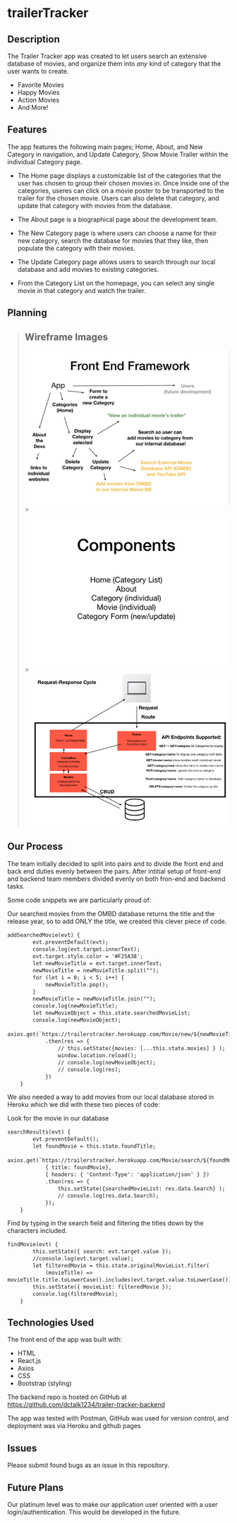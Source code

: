 # trailerTracker

## Description

The Trailer Tracker app was created to let users search an extensive database of movies, and organize them into _any_ kind of category that the user wants to create.

- Favorite Movies
- Happy Movies
- Action Movies
- And More!

## Features

The app features the following main pages; Home, About, and New Category in navigation, and Update Category, Show Movie Trailer within the individual Category page.

- The Home page displays a customizable list of the categories that the user has chosen to group their chosen movies in. Once inside one of the categories, useres can click on a movie poster to be transported to the trailer for the chosen movie. Users can also delete that category, and update that category with movies from the database.

- The About page is a biographical page about the development team.

- The New Category page is where users can choose a name for their new category, search the database for movies that they like, then populate the category with their movies.

- The Update Category page allows users to search through our local database and add movies to existing categories.

- From the Category List on the homepage, you can select any single movie in that category and watch the trailer.

## Planning

> ## Wireframe Images
>
> ![](./public/Images/newFramework.png) > ![](./public/Images/FrontEnd-Components.png) > ![](./public/Images/BackEnd.png)

## Our Process

The team initially decided to split into pairs and to divide the front end and back end duties evenly between the pairs.
After intitial setup of front-end and backend team members divided evenly on both fron-end and backend tasks.

Some code snippets we are particularly proud of:

Our searched movies from the OMBD database returns the title and the release year, so to add ONLY the title, we created this clever piece of code.

```
addSearchedMovie(evt) {
        evt.preventDefault(evt);
        console.log(evt.target.innerText);
        evt.target.style.color = '#F25A38';
        let newMovieTitle = evt.target.innerText;
        newMovieTitle = newMovieTitle.split("");
        for (let i = 0; i < 5; i++) {
            newMovieTitle.pop();
        }
        newMovieTitle = newMovieTitle.join("");
        console.log(newMovieTitle);
        let newMovieObject = this.state.searchedMovieList;
        console.log(newMovieObject);
        axios.get(`https://trailerstracker.herokuapp.com/Movie/new/${newMovieTitle}`)
            .then(res => {
                // this.setState({movies: [...this.state.movies] } );
                window.location.reload();
                // console.log(newMovieObject);
                // console.log(res);
            })
    }
```

We also needed a way to add movies from our local database stored in Heroku which we did with these two pieces of code:

Look for the movie in our database

```
searchResults(evt) {
        evt.preventDefault();
        let foundMovie = this.state.foundTitle;
        axios.get(`https://trailerstracker.herokuapp.com/Movie/search/${foundMovie}`,
            { title: foundMovie},
            { headers: { 'Content-Type': 'application/json' } })
            .then(res => {
                this.setState({searchedMovieList: res.data.Search} );
                // console.log(res.data.Search);
            });
    }
```

Find by typing in the search field and filtering the titles down by the characters included.

```
findMovie(evt) {
        this.setState({ search: evt.target.value });
        //console.log(evt.target.value);
        let filteredMovie = this.state.originalMovieList.filter(
            (movieTitle) => movieTitle.title.toLowerCase().includes(evt.target.value.toLowerCase()));
        this.setState({ movieList: filteredMovie });
        console.log(filteredMovie);
    }
```

## Technologies Used

The front end of the app was built with:

- HTML
- React.js
- Axios
- CSS
- Bootstrap (styling)

The backend repo is hosted on GitHub at https://github.com/dctalk1234/trailer-tracker-backend

The app was tested with Postman, GitHub was used for version control, and deployment was via Heroku and github pages

## Issues

Please submit found bugs as an issue in this repository.

## Future Plans

Our platinum level was to make our application user oriented with a user login/authentication. This would be developed in the future.
